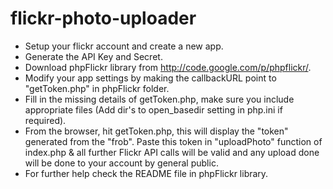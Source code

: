 flickr-photo-uploader
=====================
  * Setup your flickr account and create a new app.
  * Generate the API Key and Secret.
  * Download phpFlickr library from http://code.google.com/p/phpflickr/.
  * Modify your app settings by making the callbackURL point to "getToken.php" in phpFlickr folder.
  * Fill in the missing details of getToken.php, make sure you include appropriate files (Add dir's to open_basedir setting in php.ini if required).   
  * From the browser, hit getToken.php, this will display the "token" generated from the "frob". Paste this token in "uploadPhoto" function of index.php &  all further Flickr API calls will be valid and any upload done will be done to your account by general public.
  * For further help check the README file in phpFlickr library.
